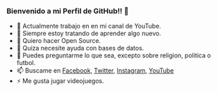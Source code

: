 ### Bienvenido a mi Perfil de GitHub!! 👋



- 🔭 Actualmente trabajo en en mi canal de YouTube.
- 🌱 Siempre estoy tratando de aprender algo nuevo.
- 👯 Quiero hacer Open Source.
- 🤔 Quiza necesite ayuda con bases de datos.
- 💬 Puedes preguntarme lo que sea, excepto sobre religion, politica o futbol.
- 📫 Buscame en [Facebook](https://www.facebook.com/SaulSandovalM), [Twitter](https://twitter.com/SaulSandovalM), [Instagram](https://www.instagram.com/saulsandovalm/?hl=es-la), [YouTube]([https://www.instagram.com/saulsandovalm/?hl=es-la](https://www.youtube.com/channel/UCrwAka8IMVy1G5-3vM6dFjw))
- ⚡ Me gusta jugar videojuegos.
